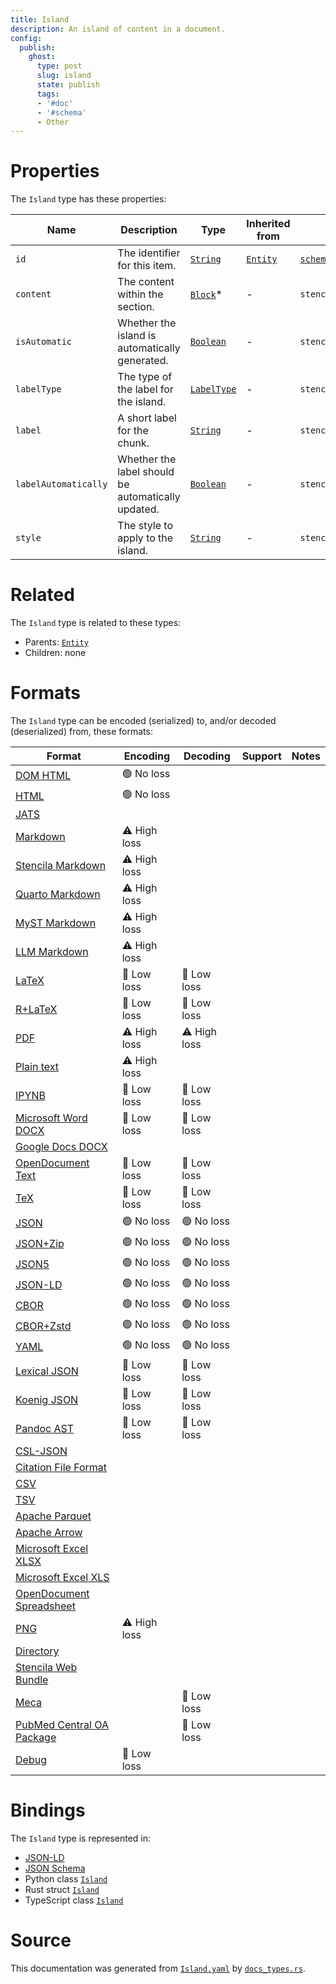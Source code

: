 ```yaml
---
title: Island
description: An island of content in a document.
config:
  publish:
    ghost:
      type: post
      slug: island
      state: publish
      tags:
      - '#doc'
      - '#schema'
      - Other
---
```


# Properties

The `Island` type has these properties:

| Name                 | Description                                        | Type                                                                      | Inherited from                                                     | `JSON-LD @id`                        | Aliases                                      |
| -------------------- | -------------------------------------------------- | ------------------------------------------------------------------------- | ------------------------------------------------------------------ | ------------------------------------ | -------------------------------------------- |
| `id`                 | The identifier for this item.                      | [`String`](https://stencila.ghost.io/docs/reference/schema/string)        | [`Entity`](https://stencila.ghost.io/docs/reference/schema/entity) | [`schema:id`](https://schema.org/id) | -                                            |
| `content`            | The content within the section.                    | [`Block`](https://stencila.ghost.io/docs/reference/schema/block)*         | -                                                                  | `stencila:content`                   | -                                            |
| `isAutomatic`        | Whether the island is automatically generated.     | [`Boolean`](https://stencila.ghost.io/docs/reference/schema/boolean)      | -                                                                  | `stencila:isAutomatic`               | `is-automatic`, `is_automatic`               |
| `labelType`          | The type of the label for the island.              | [`LabelType`](https://stencila.ghost.io/docs/reference/schema/label-type) | -                                                                  | `stencila:labelType`                 | `label-type`, `label_type`                   |
| `label`              | A short label for the chunk.                       | [`String`](https://stencila.ghost.io/docs/reference/schema/string)        | -                                                                  | `stencila:label`                     | -                                            |
| `labelAutomatically` | Whether the label should be automatically updated. | [`Boolean`](https://stencila.ghost.io/docs/reference/schema/boolean)      | -                                                                  | `stencila:labelAutomatically`        | `label-automatically`, `label_automatically` |
| `style`              | The style to apply to the island.                  | [`String`](https://stencila.ghost.io/docs/reference/schema/string)        | -                                                                  | `stencila:style`                     | -                                            |

# Related

The `Island` type is related to these types:

- Parents: [`Entity`](https://stencila.ghost.io/docs/reference/schema/entity)
- Children: none

# Formats

The `Island` type can be encoded (serialized) to, and/or decoded (deserialized) from, these formats:

| Format                                                                              | Encoding     | Decoding     | Support | Notes |
| ----------------------------------------------------------------------------------- | ------------ | ------------ | ------- | ----- |
| [DOM HTML](https://stencila.ghost.io/docs/reference/formats/dom.html)               | 🟢 No loss    |              |         |
| [HTML](https://stencila.ghost.io/docs/reference/formats/html)                       | 🟢 No loss    |              |         |
| [JATS](https://stencila.ghost.io/docs/reference/formats/jats)                       |              |              |         |
| [Markdown](https://stencila.ghost.io/docs/reference/formats/md)                     | ⚠️ High loss |              |         |
| [Stencila Markdown](https://stencila.ghost.io/docs/reference/formats/smd)           | ⚠️ High loss |              |         |
| [Quarto Markdown](https://stencila.ghost.io/docs/reference/formats/qmd)             | ⚠️ High loss |              |         |
| [MyST Markdown](https://stencila.ghost.io/docs/reference/formats/myst)              | ⚠️ High loss |              |         |
| [LLM Markdown](https://stencila.ghost.io/docs/reference/formats/llmd)               | ⚠️ High loss |              |         |
| [LaTeX](https://stencila.ghost.io/docs/reference/formats/latex)                     | 🔷 Low loss   | 🔷 Low loss   |         |
| [R+LaTeX](https://stencila.ghost.io/docs/reference/formats/rnw)                     | 🔷 Low loss   | 🔷 Low loss   |         |
| [PDF](https://stencila.ghost.io/docs/reference/formats/pdf)                         | ⚠️ High loss | ⚠️ High loss |         |
| [Plain text](https://stencila.ghost.io/docs/reference/formats/text)                 | ⚠️ High loss |              |         |
| [IPYNB](https://stencila.ghost.io/docs/reference/formats/ipynb)                     | 🔷 Low loss   | 🔷 Low loss   |         |
| [Microsoft Word DOCX](https://stencila.ghost.io/docs/reference/formats/docx)        | 🔷 Low loss   | 🔷 Low loss   |         |
| [Google Docs DOCX](https://stencila.ghost.io/docs/reference/formats/gdocx)          |              |              |         |
| [OpenDocument Text](https://stencila.ghost.io/docs/reference/formats/odt)           | 🔷 Low loss   | 🔷 Low loss   |         |
| [TeX](https://stencila.ghost.io/docs/reference/formats/tex)                         | 🔷 Low loss   | 🔷 Low loss   |         |
| [JSON](https://stencila.ghost.io/docs/reference/formats/json)                       | 🟢 No loss    | 🟢 No loss    |         |
| [JSON+Zip](https://stencila.ghost.io/docs/reference/formats/json.zip)               | 🟢 No loss    | 🟢 No loss    |         |
| [JSON5](https://stencila.ghost.io/docs/reference/formats/json5)                     | 🟢 No loss    | 🟢 No loss    |         |
| [JSON-LD](https://stencila.ghost.io/docs/reference/formats/jsonld)                  | 🟢 No loss    | 🟢 No loss    |         |
| [CBOR](https://stencila.ghost.io/docs/reference/formats/cbor)                       | 🟢 No loss    | 🟢 No loss    |         |
| [CBOR+Zstd](https://stencila.ghost.io/docs/reference/formats/cbor.zstd)             | 🟢 No loss    | 🟢 No loss    |         |
| [YAML](https://stencila.ghost.io/docs/reference/formats/yaml)                       | 🟢 No loss    | 🟢 No loss    |         |
| [Lexical JSON](https://stencila.ghost.io/docs/reference/formats/lexical)            | 🔷 Low loss   | 🔷 Low loss   |         |
| [Koenig JSON](https://stencila.ghost.io/docs/reference/formats/koenig)              | 🔷 Low loss   | 🔷 Low loss   |         |
| [Pandoc AST](https://stencila.ghost.io/docs/reference/formats/pandoc)               | 🔷 Low loss   | 🔷 Low loss   |         |
| [CSL-JSON](https://stencila.ghost.io/docs/reference/formats/csl)                    |              |              |         |
| [Citation File Format](https://stencila.ghost.io/docs/reference/formats/cff)        |              |              |         |
| [CSV](https://stencila.ghost.io/docs/reference/formats/csv)                         |              |              |         |
| [TSV](https://stencila.ghost.io/docs/reference/formats/tsv)                         |              |              |         |
| [Apache Parquet](https://stencila.ghost.io/docs/reference/formats/parquet)          |              |              |         |
| [Apache Arrow](https://stencila.ghost.io/docs/reference/formats/arrow)              |              |              |         |
| [Microsoft Excel XLSX](https://stencila.ghost.io/docs/reference/formats/xlsx)       |              |              |         |
| [Microsoft Excel XLS](https://stencila.ghost.io/docs/reference/formats/xls)         |              |              |         |
| [OpenDocument Spreadsheet](https://stencila.ghost.io/docs/reference/formats/ods)    |              |              |         |
| [PNG](https://stencila.ghost.io/docs/reference/formats/png)                         | ⚠️ High loss |              |         |
| [Directory](https://stencila.ghost.io/docs/reference/formats/directory)             |              |              |         |
| [Stencila Web Bundle](https://stencila.ghost.io/docs/reference/formats/swb)         |              |              |         |
| [Meca](https://stencila.ghost.io/docs/reference/formats/meca)                       |              | 🔷 Low loss   |         |
| [PubMed Central OA Package](https://stencila.ghost.io/docs/reference/formats/pmcoa) |              | 🔷 Low loss   |         |
| [Debug](https://stencila.ghost.io/docs/reference/formats/debug)                     | 🔷 Low loss   |              |         |

# Bindings

The `Island` type is represented in:

- [JSON-LD](https://stencila.org/Island.jsonld)
- [JSON Schema](https://stencila.org/Island.schema.json)
- Python class [`Island`](https://github.com/stencila/stencila/blob/main/python/python/stencila/types/island.py)
- Rust struct [`Island`](https://github.com/stencila/stencila/blob/main/rust/schema/src/types/island.rs)
- TypeScript class [`Island`](https://github.com/stencila/stencila/blob/main/ts/src/types/Island.ts)

# Source

This documentation was generated from [`Island.yaml`](https://github.com/stencila/stencila/blob/main/schema/Island.yaml) by [`docs_types.rs`](https://github.com/stencila/stencila/blob/main/rust/schema-gen/src/docs_types.rs).
